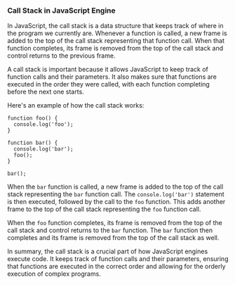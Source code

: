 ### Call Stack in JavaScript Engine
In JavaScript, the call stack is a data structure that keeps track of where in the program we currently are. Whenever a function is called, a new frame is added to the top of the call stack representing that function call. When that function completes, its frame is removed from the top of the call stack and control returns to the previous frame.

A call stack is important because it allows JavaScript to keep track of function calls and their parameters. It also makes sure that functions are executed in the order they were called, with each function completing before the next one starts.

Here's an example of how the call stack works:

```
function foo() {
  console.log('foo');
}

function bar() {
  console.log('bar');
  foo();
}

bar();
```

When the `bar` function is called, a new frame is added to the top of the call stack representing the `bar` function call. The `console.log('bar')` statement is then executed, followed by the call to the `foo` function. This adds another frame to the top of the call stack representing the `foo` function call.

When the `foo` function completes, its frame is removed from the top of the call stack and control returns to the `bar` function. The `bar` function then completes and its frame is removed from the top of the call stack as well.

In summary, the call stack is a crucial part of how JavaScript engines execute code. It keeps track of function calls and their parameters, ensuring that functions are executed in the correct order and allowing for the orderly execution of complex programs.